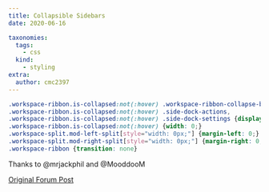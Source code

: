 ```yaml
---
title: Collapsible Sidebars
date: 2020-06-16

taxonomies:
  tags:
    - css
  kind:
    - styling
extra:
  author: cmc2397
---
```


```css
.workspace-ribbon.is-collapsed:not(:hover) .workspace-ribbon-collapse-btn, 
.workspace-ribbon.is-collapsed:not(:hover) .side-dock-actions, 
.workspace-ribbon.is-collapsed:not(:hover) .side-dock-settings {display:none;}
.workspace-ribbon.is-collapsed:not(:hover) {width: 0;}
.workspace-split.mod-left-split[style="width: 0px;"] {margin-left: 0;}
.workspace-split.mod-right-split[style="width: 0px;"] {margin-right: 0;}
.workspace-ribbon {transition: none}
```

Thanks to @mrjackphil and @MooddooM

[Original Forum Post](https://forum.obsidian.md/t/meta-post-common-css-hacks/1978/3)
